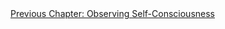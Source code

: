 <div id="nav"><a href="observing-self.html">Previous Chapter: Observing Self-Consciousness</a></div>

</section>

[^1]: Solomon, *In the Spirit of Hegel*, p. 218.
[^2]: Peter Kalkavage (*The Logic of Desire*, p. 486) suggests that the parallel
  between *Consciousness* and *Observing Reason* can be understood as follows:

    > Observing reason in its first phase resembles sense-certainty in its
    > attentiveness to the Thises of organic nature. In its second phase, it
    > posits the rational self as a Thing with many properties -- properties for
    > which reason finds laws. And in its third phase, it repeats the
    > understanding in positing a distinction between essence (invisible
    > selfhood) and appearance (outward signs).

    More concisely, Inwood ('Commentary', p. 429) puts forward this suggestion:

    > Observing reason corresponds to sensory certainty in description, to
    > perception in the classification of organisms, and to understanding in its
    > search for laws.
[^3]: §344.
[^4]: §177.
[^5]: See §174.
[^6]: §175.
[^7]: See §186-90.
[^8]: §194-5.
[^9]: See §197.
[^10]: See §202-4.
[^11]: §205.
[^12]: §212.
[^13]: §217.
[^14]: §228.
[^15]: §349.
[^16]: Ibid. Emphasis (in bold) added.
[^17]: Kalkavage, *The Logic of Desire*, p. 187.
[^18]: §350.
[^19]: Ibid.
[^20]: Inwood, 'Commentary' in *The Phenomenology of Spirit*, p. 429.
[^21]: §351.
[^22]: Aristotle, *Politics*, 1252a (*Basic Works* pp. 1127-8).
[^23]: Harris, *Hegel's Ladder*, II, p. 15.
[^24]: §352.
[^25]: §353.
[^26]: I take this 'Eden' metaphor from Kalkavage, *The Logic of Desire*, pp. 188-9.
[^26.1]: For a good elaboration on this aim, see Michael O. Hardimon, *Hegel's Social Philosophy: The Project of Reconciliation* (Cambridge: Cambridge University Press, 1994).
[^27]: Robert Brandom, *A Spirit of Trust* (Cambridge, MA: Harvard University Press, 2019), p. 472.
[^28]: §352.
[^29]: §354.
[^30]: §355.
[^31]: §80.
[^32]: §355.
[^33]: §356.
[^34]: §357.
[^35]: Harris, *Hegel's Ladder*, II, p. 20.
[^36]: §359.
[^37]: Ibid.
<!-- Pleasure -->
[^38]: J.G. von Goethe, *Faust*, translated by S. Atkins (Princeton, NJ: Princeton University Press, 2014), lines 385, 464-5.
[^39]: §360, translation altered.
[^40]: §362.
[^41]: Kalkavage, *The Logic of Desire*, p. 190.
[^42]: §360.
[^43]: §361.
[^44]: See Harris, *Hegel's Ladder*, II, p. 27.
[^45]: §363.
[^46]: Harris, *Hegel's Ladder*, II, p. 28.
[^47]: Robert Stern, *Guidebook to Hegel's Phenomenology of Spirit*, p. 138.
[^48]: §363.
[^49]: §364-5.
[^49.1]: Andrew Cutrofello, 'A history of Reason in the Age of Insanity: the Deconstruction of Foucault in Hegel's *Phenomenology*,' in *Owl of Minerva* (1993, Vol. 25, No. 1), p. 17.
[^49.2]: Ibid., p. 18.
[^50]: §365-6.
<!-- Law of the Heart -->
[^51]: Solomon, *In the Spirit of Hegel*, p. 507.
[^52]: §367.
[^53]: §369.
[^54]: Jean-Jacques Rousseau, *The Social Contract and the First and Second Discourses*, ed. Susan Dunn (New Haven: Yale University Press, 2002), p. 156.
[^55]: §370, translation altered.
[^56]: §372.
[^57]: Hyppolite, *Genesis and Structure*, p. 286.
[^58]: §372.
[^59]: §373.
[^60]: Harris, *Hegel's Ladder*, II, p. 40.
[^61]: Immanuel Kant, *Critique of Practical Reason*, trans. Mary Gregor (Cambridge: Cambridge University Press, 2015), 5:28.
[^62]: §374.
[^63]: Inwood, 'Commentary' in *The Phenomenology of Spirit*, p. 432.
[^64]: §377.
[^65]: Ibid.
[^66]: Hyppolite, *Genesis and Structure*, p. 288.
[^67]: §379.
[^68]: §380.
[^69]: Harris, *Hegel's Ladder*, II. p. 46.
<!-- Virtue and the Way of the World -->
[^70]: §381.
[^71]: §383. Emphasis added.
[^72]: Ibid.
